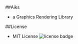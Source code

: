 ##Aiks
+ a Graphics Rendering Library

##License
+ MIT License
![license badge](https://img.shields.io/github/license/mashape/apistatus.svg)
